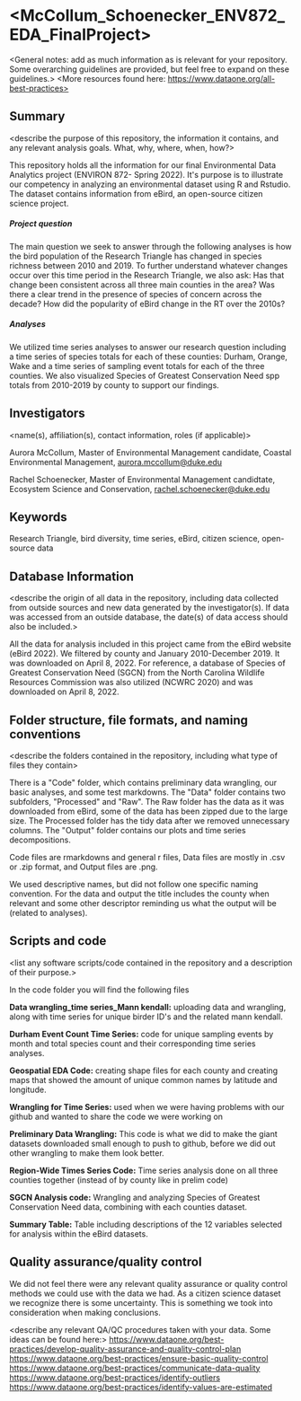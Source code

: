   # <McCollum_Schoenecker_ENV872_EDA_FinalProject>

<General notes: add as much information as is relevant for your repository. Some overarching guidelines are provided, but feel free to expand on these guidelines.>
<More resources found here: https://www.dataone.org/all-best-practices>
<Delete the text inside the brackets when formatting your file.>

## Summary

<describe the purpose of this repository, the information it contains, and any relevant analysis goals. What, why, where, when, how?>

This repository holds all the information for our final Environmental Data Analytics project (ENVIRON 872- Spring 2022). It's purpose is to illustrate our competency in analyzing an environmental dataset using R and Rstudio. The dataset contains information from eBird, an open-source citizen science project.

##### Project question
  The main question we seek to answer through the following analyses is how the bird population of the Research Triangle has changed in species richness between 2010 and 2019. To further understand whatever changes occur over this time period in the Research Triangle, we also ask: Has that change been consistent across all three main counties in the area? Was there a clear trend in the presence of species of concern across the decade? How did the popularity of eBird change in the RT over the 2010s? 
  
##### Analyses
  We utilized time series analyses to answer our research question including a time series of species totals for each of these counties: Durham, Orange, Wake and a time series of sampling event totals for each of the three counties. We also visualized Species of Greatest Conservation Need spp totals from 2010-2019 by county to support our findings. 
  
## Investigators
<name(s), affiliation(s), contact information, roles (if applicable)>

Aurora McCollum, Master of Environmental Management candidate, Coastal Environmental Management, <aurora.mccollum@duke.edu>

Rachel Schoenecker, Master of Environmental Management candidtate, Ecosystem Science and Conservation, <rachel.schoenecker@duke.edu>

## Keywords
<add relevant keywords here>

Research Triangle, bird diversity, time series, eBird, citizen science, open-source data

## Database Information

<describe the origin of all data in the repository, including data collected from outside sources and new data generated by the investigator(s). If data was accessed from an outside database, the date(s) of data access should also be included.>

All the data for analysis included in this project came from the eBird website (eBird 2022). We filtered by county and January 2010-December 2019. It was downloaded on April 8, 2022. 
For reference, a database of Species of Greatest Conservation Need (SGCN) from the North Carolina Wildlife Resources Commission was also utilized (NCWRC 2020) and was downloaded on April 8, 2022.

## Folder structure, file formats, and naming conventions 

<describe the folders contained in the repository, including what type of files they contain>

There is a "Code" folder, which contains preliminary data wrangling, our basic analyses, and some test markdowns. The "Data" folder contains two subfolders, "Processed" and "Raw". The Raw folder has the data as it was downloaded from eBird, some of the data has been zipped due to the large size. The Processed folder has the tidy data after we removed unnecessary columns. The "Output" folder contains our plots and time series decompositions.

<describe the formats of files for the various purposes contained in the repository>

Code files are rmarkdowns and general r files, Data files are mostly in .csv or .zip format, and Output files are .png. 

<describe your file naming conventions>

We used descriptive names, but did not follow one specific naming convention. For the data and output the title includes the county when relevant and some other descriptor reminding us what the output will be (related to analyses). 


## Scripts and code

<list any software scripts/code contained in the repository and a description of their purpose.>

In the code folder you will find the following files

**Data wrangling_time series_Mann kendall:** uploading data and wrangling, along with time series for unique birder ID's and the related mann kendall. 

**Durham Event Count Time Series:** code for unique sampling events by month and total species count and their corresponding time series analyses. 

**Geospatial EDA Code:** creating shape files for each county and creating maps that showed the amount of unique common names by latitude and longitude.  

**Wrangling for Time Series:** used when we were having problems with our github and wanted to share the code we were working on

**Preliminary Data Wrangling:** This code is what we did to make the giant datasets downloaded small enough to push to github, before we did out other wrangling to make them look better. 

**Region-Wide Times Series Code:** Time series analysis done on all three counties together (instead of by county like in prelim code)

**SGCN Analysis code:** Wrangling and analyzing Species of Greatest Conservation Need data, combining with each counties dataset.

**Summary Table:** Table including descriptions of the 12 variables selected for analysis within the eBird datasets.


## Quality assurance/quality control

We did not feel there were any relevant quality assurance or quality control methods we could use with the data we had. As a citizen science dataset we recognize there is some uncertainty. This is something we took into consideration when making conclusions. 

<describe any relevant QA/QC procedures taken with your data. Some ideas can be found here:>
<https://www.dataone.org/best-practices/develop-quality-assurance-and-quality-control-plan>
<https://www.dataone.org/best-practices/ensure-basic-quality-control>
<https://www.dataone.org/best-practices/communicate-data-quality>
<https://www.dataone.org/best-practices/identify-outliers>
<https://www.dataone.org/best-practices/identify-values-are-estimated>

